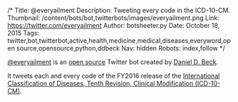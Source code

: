 /*
Title: @everyailment
Description: Tweeting every code in the ICD-10-CM.
Thumbnail: /content/bots/bot,twitterbots/images/everyailment.png
Link: https://twitter.com/everyailment
Author: botsheeter.py
Date: October 18, 2015
Tags: twitter,bot,twitterbot,active,health,medicine,medical,diseases,everyword,open source,opensource,python,ddbeck
Nav: hidden
Robots: index,follow
*/

[@everyailment](https://twitter.com/everyailment) is an [open source](https://github.com/ddbeck/everyailment) Twitter bot created by [Daniel D. Beck](https://twitter.com/ddbeck). 

It tweets each and every code of the FY2016 release of the [International Classification of Diseases, Tenth Revision, Clinical Modification (ICD-10-CM)](http://www.cdc.gov/nchs/icd/icd10cm.htm).

